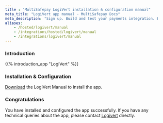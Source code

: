 ```yaml
---
title : "MultiSafepay LogiVert installation & configuration manual"
meta_title: "LogiVert app manual - MultiSafepay Docs"
meta_description: "Sign up. Build and test your payments integration. Explore our products and services. Use our API Reference, SDKs, and wrappers. Get support."
aliases: 
    - /hosted/logivert/manual
    - /integrations/hosted/logivert/manual
    - /integrations/logivert/manual
---
```

### Introduction

{{% introduction_app "LogiVert" %}}

### Installation & Configuration
[Download](https://confluence.prezent.nl/display/LOGIVERTMAN/Het+specificeren+van+betalingswijzen) the LogiVert Manual to install the app.

### Congratulations
You have installed and configured the app successfully. If you have any technical queries about the app, please contact [Logivert](https://www.logivert.com/nl/support/c-10) directly.

